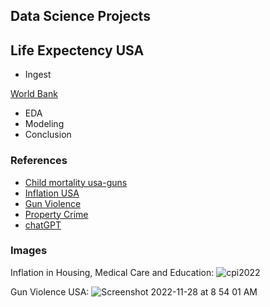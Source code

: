## Data Science Projects

## Life Expectency USA

* Ingest

[World Bank](https://data.worldbank.org/indicator/SP.DYN.LE00.IN)

* EDA
* Modeling
* Conclusion


### References

* [Child mortality usa-guns](https://www.kff.org/global-health-policy/issue-brief/child-and-teen-firearm-mortality-in-the-u-s-and-peer-countries/)
* [Inflation USA](https://www.aei.org/carpe-diem/chart-of-the-day-or-century-7/)
* [Gun Violence](https://www.gunviolencearchive.org/)
* [Property Crime](https://usafacts.org/articles/how-does-crime-compare-by-city-in-2021/?utm_source=Mailchimp&utm_medium=Email&utm_campaign=Dec-5-state-education-city-crime&utm_content=crime-city-image#carlsbad-california-had-the-highest-property-crime-rate-of-any-city-that-reported-to-the-fbi)
* [chatGPT](https://chat.openai.com/chat)

### Images

Inflation in Housing, Medical Care and Education:
![cpi2022](https://user-images.githubusercontent.com/58792/204293813-97122492-fc96-4d6a-ad76-3634a1711c2f.png)

Gun Violence USA:
![Screenshot 2022-11-28 at 8 54 01 AM](https://user-images.githubusercontent.com/58792/204294804-cc94e0fc-bcf1-4a84-b200-df9f4a0b4bcd.png)

